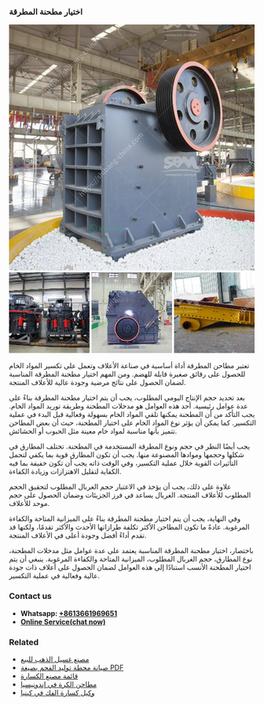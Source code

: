 <h3>اختيار مطحنة المطرقة</h3><img src='1701850488.jpg' alt=''><p>تعتبر مطاحن المطرقة أداة أساسية في صناعة الأعلاف وتعمل على تكسير المواد الخام للحصول على رقائق صغيرة قابلة للهضم. ومن المهم اختيار مطحنة المطرقة المناسبة لضمان الحصول على نتائج مرضية وجودة عالية للأعلاف المنتجة.</p><p>بعد تحديد حجم الإنتاج اليومي المطلوب، يجب أن يتم اختيار مطحنة المطرقة بناءً على عدة عوامل رئيسية. أحد هذه العوامل هو مدخلات المطحنة وطريقة توريد المواد الخام. يجب التأكد من أن المطحنة يمكنها تلقي المواد الخام بسهولة وفعالية قبل البدء في عملية التكسير. كما يمكن أن يؤثر نوع المواد الخام على اختيار المطحنة، حيث أن بعض المطاحن تتميز بأنها مناسبة لمواد خام معينة مثل الحبوب أو الحشائش.</p><p>يجب أيضًا النظر في حجم ونوع المطرقة المستخدمة في المطحنة. تختلف المطارق في شكلها وحجمها وموادها المصنوعة منها. يجب أن تكون المطارق قوية بما يكفي لتحمل التأثيرات القوية خلال عملية التكسير، وفي الوقت ذاته يجب أن تكون خفيفة بما فيه الكفاية لتقليل الاهتزازات وزيادة الكفاءة.</p><p>علاوة على ذلك، يجب أن يؤخذ في الاعتبار حجم الغربال المطلوب لتحقيق الحجم المطلوب للأعلاف المنتجة. الغربال يساعد في فرز الجزيئات وضمان الحصول على حجم موحد للأعلاف.</p><p>وفي النهاية، يجب أن يتم اختيار مطحنة المطرقة بناءً على الميزانية المتاحة والكفاءة المرغوبة. عادةً ما تكون المطاحن الأكثر تكلفة طرازاتها الأحدث والأكثر تقدمًا، ولكنها قد تقدم أداءً أفضل وجودة أعلى في الأعلاف المنتجة.</p><p>باختصار، اختيار مطحنة المطرقة المناسبة يعتمد على عدة عوامل مثل مدخلات المطحنة، نوع المطارق، حجم الغربال المطلوب، الميزانية المتاحة والكفاءة المرغوبة. ينبغي أن يتم اختيار المطحنة الأنسب استنادًا إلى هذه العوامل لضمان الحصول على أعلاف ذات جودة عالية وفعالية في عملية التكسير.</p><h3>Contact us</h3><ul><li><strong>Whatsapp:&nbsp;<a href="https://wa.me/8613661969651">+8613661969651</a></strong></li><li><a href="https://swt.shibang-china.com/?git&amp;zhl&amp;اختيار مطحنة المطرقة"><strong>Online Service(chat now)</strong></a></li></ul><h3>Related</h3><ul><li><a href='مصنع غسيل الذهب للبيع.md'>مصنع غسيل الذهب للبيع</a></li><li><a href='صيانة محطة توليد الفحم بصيغة PDF.md'>صيانة محطة توليد الفحم بصيغة PDF</a></li><li><a href='قائمة مصنع الكسارة.md'>قائمة مصنع الكسارة</a></li><li><a href='مطاحن الكرة في إندونيسيا.md'>مطاحن الكرة في إندونيسيا</a></li><li><a href='وكيل كسارة الفك في كينيا.md'>وكيل كسارة الفك في كينيا</a></li></ul>